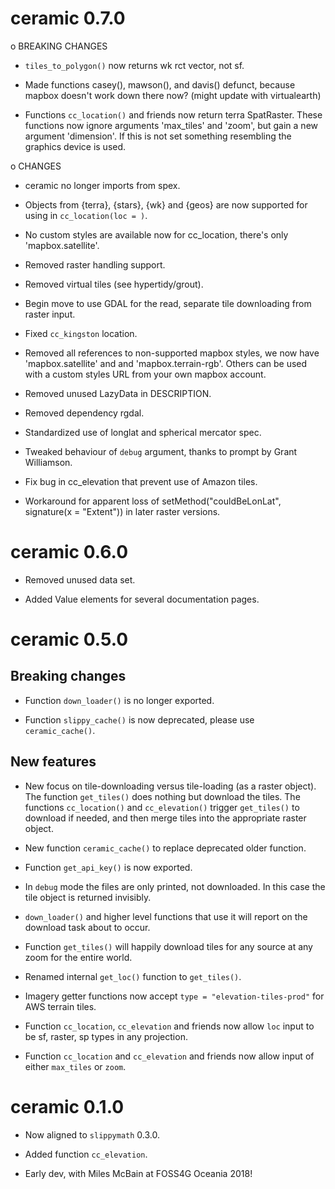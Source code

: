 
# ceramic 0.7.0


o BREAKING CHANGES

* `tiles_to_polygon()` now returns wk rct vector, not sf. 

* Made functions casey(), mawson(), and davis() defunct, because mapbox doesn't work down there now?  (might update with virtualearth) 

* Functions `cc_location()` and friends now return terra SpatRaster. These functions now ignore arguments 'max_tiles' and 'zoom', but gain  a new argument 'dimension'. If this is not set something resembling the graphics device is used. 

o CHANGES

* ceramic no longer imports from  spex. 

* Objects from {terra}, {stars}, {wk} and {geos} are now supported for using in `cc_location(loc = )`. 

* No custom styles are available now for cc_location, there's only 'mapbox.satellite'. 

* Removed raster handling support. 

* Removed virtual tiles (see hypertidy/grout). 

* Begin move to use GDAL for the read, separate tile downloading from raster input. 

* Fixed `cc_kingston` location. 

* Removed all references to non-supported mapbox styles, we now have 'mapbox.satellite' and and 'mapbox.terrain-rgb'. Others can be used with a custom styles URL from your own mapbox account. 

* Removed unused LazyData in DESCRIPTION. 

* Removed dependency rgdal. 

* Standardized use of longlat and spherical mercator spec. 

* Tweaked behaviour of `debug` argument, thanks to prompt by Grant Williamson. 

* Fix bug in cc_elevation that prevent use of Amazon tiles. 

* Workaround for apparent loss of setMethod("couldBeLonLat", signature(x = "Extent")) in later raster versions. 

# ceramic 0.6.0

* Removed unused data set. 

* Added Value elements for several documentation pages. 

# ceramic 0.5.0

## Breaking changes

* Function `down_loader()` is no longer exported. 

* Function `slippy_cache()` is now deprecated, please use `ceramic_cache()`. 


## New features

* New focus on tile-downloading versus tile-loading (as a raster object). The function 
 `get_tiles()` does nothing but download the tiles. The functions `cc_location()` and
 `cc_elevation()` trigger `get_tiles()` to download if needed, and then merge tiles into the 
 appropriate raster object. 

* New function `ceramic_cache()` to replace deprecated older function. 

* Function `get_api_key()` is now exported. 

* In `debug` mode the files are only printed, not downloaded. In this case the tile object is returned invisibly. 

* `down_loader()` and higher level functions that use it will report on the download task about to occur. 

* Function `get_tiles()` will happily download tiles for any source at any zoom for the entire world. 

* Renamed internal `get_loc()` function to `get_tiles()`. 

* Imagery getter functions now accept `type = "elevation-tiles-prod"` for AWS terrain tiles. 

* Function `cc_location`, `cc_elevation` and friends now allow `loc` input to be sf, raster, sp types in any projection. 

* Function `cc_location` and `cc_elevation` and friends now allow input of either `max_tiles` or `zoom`. 

# ceramic 0.1.0

* Now aligned to `slippymath` 0.3.0. 

* Added function `cc_elevation`. 

* Early dev, with Miles McBain at FOSS4G Oceania 2018!  
